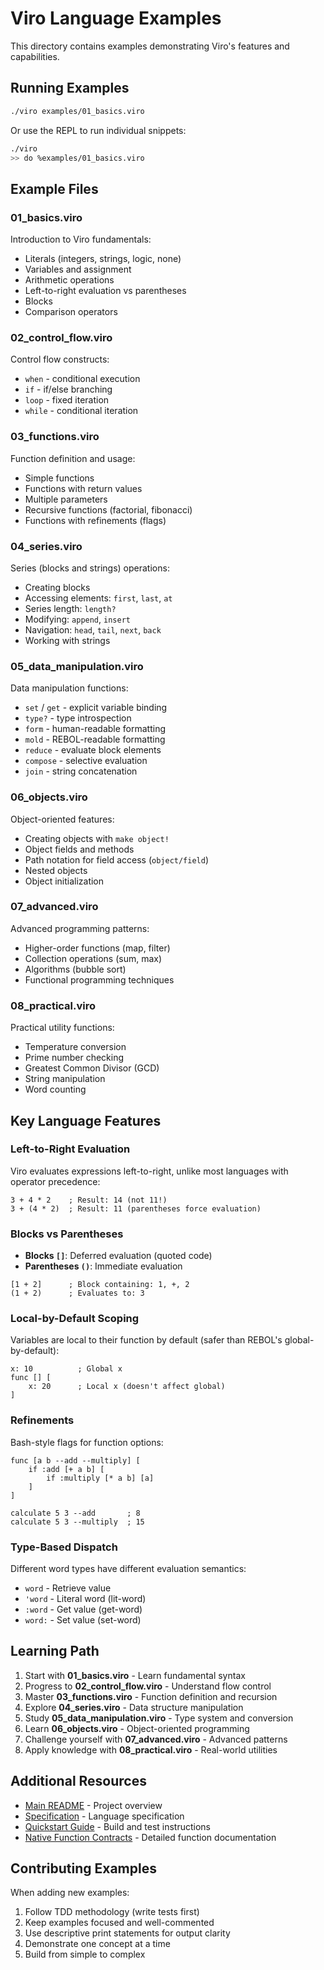# Viro Language Examples

This directory contains examples demonstrating Viro's features and capabilities.

## Running Examples

```bash
./viro examples/01_basics.viro
```

Or use the REPL to run individual snippets:

```bash
./viro
>> do %examples/01_basics.viro
```

## Example Files

### 01_basics.viro
Introduction to Viro fundamentals:
- Literals (integers, strings, logic, none)
- Variables and assignment
- Arithmetic operations
- Left-to-right evaluation vs parentheses
- Blocks
- Comparison operators

### 02_control_flow.viro
Control flow constructs:
- `when` - conditional execution
- `if` - if/else branching
- `loop` - fixed iteration
- `while` - conditional iteration

### 03_functions.viro
Function definition and usage:
- Simple functions
- Functions with return values
- Multiple parameters
- Recursive functions (factorial, fibonacci)
- Functions with refinements (flags)

### 04_series.viro
Series (blocks and strings) operations:
- Creating blocks
- Accessing elements: `first`, `last`, `at`
- Series length: `length?`
- Modifying: `append`, `insert`
- Navigation: `head`, `tail`, `next`, `back`
- Working with strings

### 05_data_manipulation.viro
Data manipulation functions:
- `set` / `get` - explicit variable binding
- `type?` - type introspection
- `form` - human-readable formatting
- `mold` - REBOL-readable formatting
- `reduce` - evaluate block elements
- `compose` - selective evaluation
- `join` - string concatenation

### 06_objects.viro
Object-oriented features:
- Creating objects with `make object!`
- Object fields and methods
- Path notation for field access (`object/field`)
- Nested objects
- Object initialization

### 07_advanced.viro
Advanced programming patterns:
- Higher-order functions (map, filter)
- Collection operations (sum, max)
- Algorithms (bubble sort)
- Functional programming techniques

### 08_practical.viro
Practical utility functions:
- Temperature conversion
- Prime number checking
- Greatest Common Divisor (GCD)
- String manipulation
- Word counting

## Key Language Features

### Left-to-Right Evaluation

Viro evaluates expressions left-to-right, unlike most languages with operator precedence:

```viro
3 + 4 * 2    ; Result: 14 (not 11!)
3 + (4 * 2)  ; Result: 11 (parentheses force evaluation)
```

### Blocks vs Parentheses

- **Blocks `[]`**: Deferred evaluation (quoted code)
- **Parentheses `()`**: Immediate evaluation

```viro
[1 + 2]      ; Block containing: 1, +, 2
(1 + 2)      ; Evaluates to: 3
```

### Local-by-Default Scoping

Variables are local to their function by default (safer than REBOL's global-by-default):

```viro
x: 10          ; Global x
func [] [
    x: 20      ; Local x (doesn't affect global)
]
```

### Refinements

Bash-style flags for function options:

```viro
func [a b --add --multiply] [
    if :add [+ a b] [
        if :multiply [* a b] [a]
    ]
]

calculate 5 3 --add       ; 8
calculate 5 3 --multiply  ; 15
```

### Type-Based Dispatch

Different word types have different evaluation semantics:

- `word` - Retrieve value
- `'word` - Literal word (lit-word)
- `:word` - Get value (get-word)
- `word:` - Set value (set-word)

## Learning Path

1. Start with **01_basics.viro** - Learn fundamental syntax
2. Progress to **02_control_flow.viro** - Understand flow control
3. Master **03_functions.viro** - Function definition and recursion
4. Explore **04_series.viro** - Data structure manipulation
5. Study **05_data_manipulation.viro** - Type system and conversion
6. Learn **06_objects.viro** - Object-oriented programming
7. Challenge yourself with **07_advanced.viro** - Advanced patterns
8. Apply knowledge with **08_practical.viro** - Real-world utilities

## Additional Resources

- [Main README](../README.md) - Project overview
- [Specification](../specs/001-implement-the-core/spec.md) - Language specification
- [Quickstart Guide](../specs/001-implement-the-core/quickstart.md) - Build and test instructions
- [Native Function Contracts](../specs/001-implement-the-core/contracts/) - Detailed function documentation

## Contributing Examples

When adding new examples:

1. Follow TDD methodology (write tests first)
2. Keep examples focused and well-commented
3. Use descriptive print statements for output clarity
4. Demonstrate one concept at a time
5. Build from simple to complex

